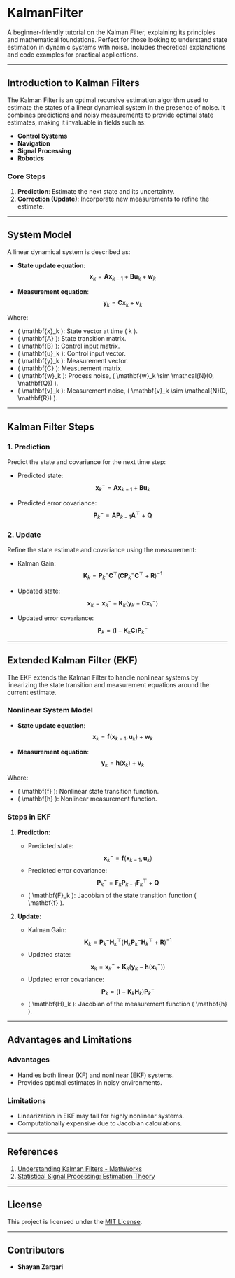 # KalmanFilter

A beginner-friendly tutorial on the Kalman Filter, explaining its principles and mathematical foundations. Perfect for those looking to understand state estimation in dynamic systems with noise. Includes theoretical explanations and code examples for practical applications.

---

## Introduction to Kalman Filters

The Kalman Filter is an optimal recursive estimation algorithm used to estimate the states of a linear dynamical system in the presence of noise. It combines predictions and noisy measurements to provide optimal state estimates, making it invaluable in fields such as:

- **Control Systems**
- **Navigation**
- **Signal Processing**
- **Robotics**

### Core Steps

1. **Prediction**: Estimate the next state and its uncertainty.
2. **Correction (Update)**: Incorporate new measurements to refine the estimate.

---

## System Model

A linear dynamical system is described as:

- **State update equation**:  
  $$ \mathbf{x}_k = \mathbf{A} \mathbf{x}_{k-1} + \mathbf{B} \mathbf{u}_k + \mathbf{w}_k $$

- **Measurement equation**:  
  $$ \mathbf{y}_k = \mathbf{C} \mathbf{x}_k + \mathbf{v}_k $$

Where:
- \( \mathbf{x}_k \): State vector at time \( k \).
- \( \mathbf{A} \): State transition matrix.
- \( \mathbf{B} \): Control input matrix.
- \( \mathbf{u}_k \): Control input vector.
- \( \mathbf{y}_k \): Measurement vector.
- \( \mathbf{C} \): Measurement matrix.
- \( \mathbf{w}_k \): Process noise, \( \mathbf{w}_k \sim \mathcal{N}(0, \mathbf{Q}) \).
- \( \mathbf{v}_k \): Measurement noise, \( \mathbf{v}_k \sim \mathcal{N}(0, \mathbf{R}) \).

---

## Kalman Filter Steps

### 1. Prediction

Predict the state and covariance for the next time step:

- Predicted state:  
  $$ \mathbf{x}_k^- = \mathbf{A} \mathbf{x}_{k-1} + \mathbf{B} \mathbf{u}_k $$

- Predicted error covariance:  
  $$ \mathbf{P}_k^- = \mathbf{A} \mathbf{P}_{k-1} \mathbf{A}^\top + \mathbf{Q} $$

### 2. Update

Refine the state estimate and covariance using the measurement:

- Kalman Gain:  
  $$ \mathbf{K}_k = \mathbf{P}_k^- \mathbf{C}^\top \left( \mathbf{C} \mathbf{P}_k^- \mathbf{C}^\top + \mathbf{R} \right)^{-1} $$

- Updated state:  
  $$ \mathbf{x}_k = \mathbf{x}_k^- + \mathbf{K}_k \left( \mathbf{y}_k - \mathbf{C} \mathbf{x}_k^- \right) $$

- Updated error covariance:  
  $$ \mathbf{P}_k = \left( \mathbf{I} - \mathbf{K}_k \mathbf{C} \right) \mathbf{P}_k^- $$

---

## Extended Kalman Filter (EKF)

The EKF extends the Kalman Filter to handle nonlinear systems by linearizing the state transition and measurement equations around the current estimate.

### Nonlinear System Model

- **State update equation**:  
  $$ \mathbf{x}_k = \mathbf{f}(\mathbf{x}_{k-1}, \mathbf{u}_k) + \mathbf{w}_k $$

- **Measurement equation**:  
  $$ \mathbf{y}_k = \mathbf{h}(\mathbf{x}_k) + \mathbf{v}_k $$

Where:
- \( \mathbf{f} \): Nonlinear state transition function.
- \( \mathbf{h} \): Nonlinear measurement function.

### Steps in EKF

1. **Prediction**:
   - Predicted state:  
     $$ \mathbf{x}_k^- = \mathbf{f}(\mathbf{x}_{k-1}, \mathbf{u}_k) $$
   - Predicted error covariance:  
     $$ \mathbf{P}_k^- = \mathbf{F}_k \mathbf{P}_{k-1} \mathbf{F}_k^\top + \mathbf{Q} $$
   - \( \mathbf{F}_k \): Jacobian of the state transition function \( \mathbf{f} \).

2. **Update**:
   - Kalman Gain:  
     $$ \mathbf{K}_k = \mathbf{P}_k^- \mathbf{H}_k^\top \left( \mathbf{H}_k \mathbf{P}_k^- \mathbf{H}_k^\top + \mathbf{R} \right)^{-1} $$
   - Updated state:  
     $$ \mathbf{x}_k = \mathbf{x}_k^- + \mathbf{K}_k \left( \mathbf{y}_k - \mathbf{h}(\mathbf{x}_k^-) \right) $$
   - Updated error covariance:  
     $$ \mathbf{P}_k = \left( \mathbf{I} - \mathbf{K}_k \mathbf{H}_k \right) \mathbf{P}_k^- $$
   - \( \mathbf{H}_k \): Jacobian of the measurement function \( \mathbf{h} \).

---

## Advantages and Limitations

### Advantages
- Handles both linear (KF) and nonlinear (EKF) systems.
- Provides optimal estimates in noisy environments.

### Limitations
- Linearization in EKF may fail for highly nonlinear systems.
- Computationally expensive due to Jacobian calculations.

---

## References

1. [Understanding Kalman Filters - MathWorks](https://www.mathworks.com/videos/series/understanding-kalman-filters.html)
2. [Statistical Signal Processing: Estimation Theory](http://lib.ysu.am/disciplines_bk/0c6460162880d19be573a6df4c75db33.pdf)

---

## License

This project is licensed under the [MIT License](LICENSE).

---

## Contributors

- **Shayan Zargari**
